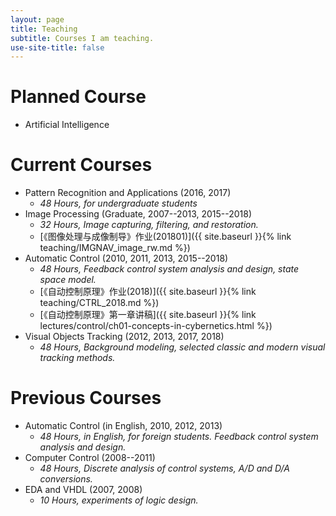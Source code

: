 ```yaml
---
layout: page
title: Teaching
subtitle: Courses I am teaching.
use-site-title: false
---
```


# Planned Course

- Artificial Intelligence

# Current Courses

- Pattern Recognition and Applications (2016, 2017)
  + *48 Hours, for undergraduate students*
- Image Processing (Graduate, 2007--2013, 2015--2018)
  + *32 Hours, Image capturing, filtering, and restoration.*
  + [《图像处理与成像制导》作业(201801)]({{ site.baseurl }}{% link teaching/IMGNAV_image_rw.md %})
- Automatic Control (2010, 2011, 2013, 2015--2018)
  + *48 Hours, Feedback control system analysis and design, state space model.*
  + [《自动控制原理》作业(2018)]({{ site.baseurl }}{% link teaching/CTRL_2018.md %})
  + [《自动控制原理》第一章讲稿]({{ site.baseurl }}{% link lectures/control/ch01-concepts-in-cybernetics.html %})
- Visual Objects Tracking (2012, 2013, 2017, 2018)
  + *48 Hours, Background modeling, selected classic and modern visual tracking methods.*

# Previous Courses

- Automatic Control (in English, 2010, 2012, 2013)
  + *48 Hours, in English, for foreign students. Feedback control system analysis and design.*
- Computer Control (2008--2011)
  + *48 Hours, Discrete analysis of control systems, A/D and D/A conversions.*
- EDA and VHDL (2007, 2008)
  + *10 Hours, experiments of logic design.*


